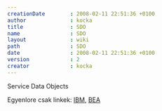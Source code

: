 ```yaml
---
creationDate        : 2008-02-11 22:51:36 +0100 
author              : kocka 
title               : SDO 
name                : SDO 
layout              : wiki 
path                : SDO 
date                : 2008-02-11 22:51:36 +0100 
version             : 2 
creator             : kocka 
---
```

Service Data Objects

Egyenlore csak linkek: [IBM](http://www-106.ibm.com/developerworks/java/library/j-commonj-sdowmt/), 
[BEA](http://dev2dev.bea.com/technologies/commonj/sdo/index.jsp)
